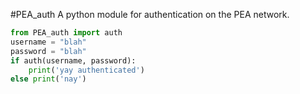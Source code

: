 #PEA_auth
A python module for authentication on the PEA network.

```python
from PEA_auth import auth
username = "blah"
password = "blah"
if auth(username, password):
	print('yay authenticated')
else print('nay')
```
